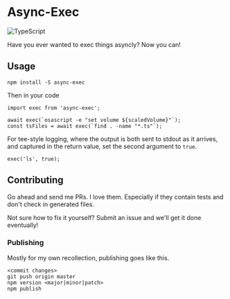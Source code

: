 # Async-Exec

![TypeScript](https://badges.frapsoft.com/typescript/code/typescript.svg?v=101)

Have you ever wanted to exec things asyncly? Now you can!

## Usage

`npm install -S async-exec`

Then in your code

    import exec from 'async-exec';

    await exec(`osascript -e "set volume ${scaledVolume}"`);
    const tsFiles = await exec(`find . -name "*.ts"`);

For tee-style logging, where the output is both sent to stdout as it arrives, and captured in the return value, set the second argument to `true`.

    exec('ls', true);

## Contributing

Go ahead and send me PRs. I love them. Especially if they contain tests and don't check in generated files.

Not sure how to fix it yourself? Submit an issue and we'll get it done eventually!

### Publishing

Mostly for my own recollection, publishing goes like this.

    <commit changes>
    git push origin master
    npm version <major|minor|patch>
    npm publish
